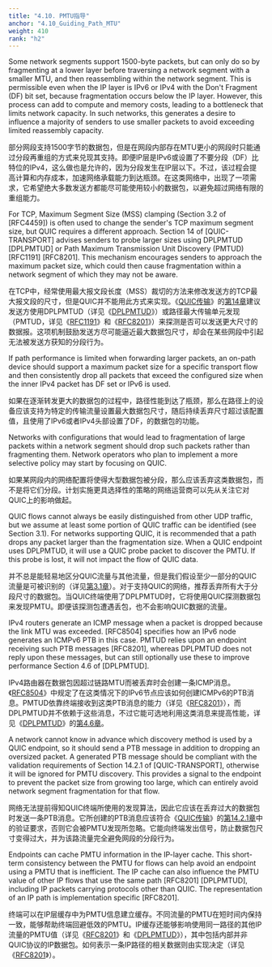 ```yaml
---
title: "4.10. PMTU指导"
anchor: "4.10_Guiding_Path_MTU"
weight: 410
rank: "h2"
---
```


Some network segments support 1500-byte packets, but can only do so by fragmenting at a lower layer before traversing a network segment with a smaller MTU, and then reassembling within the network segment. This is permissible even when the IP layer is IPv6 or IPv4 with the Don't Fragment (DF) bit set, because fragmentation occurs below the IP layer. However, this process can add to compute and memory costs, leading to a bottleneck that limits network capacity. In such networks, this generates a desire to influence a majority of senders to use smaller packets to avoid exceeding limited reassembly capacity.

部分网段支持1500字节的数据包，但是在网段内部存在MTU更小的网段时只能通过分段再重组的方式来兑现其支持。即便IP层是IPv6或设置了不要分段（DF）比特位的IPv4，这么做也是允许的，因为分段发生在IP层以下。不过，该过程会提高计算和内存成本，加速网络承载能力到达瓶颈。在这类网络中，出现了一项需求，它希望绝大多数发送方都能尽可能使用较小的数据包，以避免超过网络有限的重组能力。

For TCP, Maximum Segment Size (MSS) clamping (Section 3.2 of [RFC4459]) is often used to change the sender's TCP maximum segment size, but QUIC requires a different approach. Section 14 of [QUIC-TRANSPORT] advises senders to probe larger sizes using DPLPMTUD [DPLPMTUD] or Path Maximum Transmission Unit Discovery (PMTUD) [RFC1191] [RFC8201]. This mechanism encourages senders to approach the maximum packet size, which could then cause fragmentation within a network segment of which they may not be aware.

在TCP中，经常使用最大报文段长度（MSS）裁切的方法来修改发送方的TCP最大报文段的尺寸，但是QUIC并不能用此方式来实现。《[QUIC传输]()》的[第14章]()建议发送方使用DPLPMTUD（详见《[DPLPMTUD]()》）或路径最大传输单元发现（PMTUD，详见《[RFC1191]()》和《[RFC8201]()》）来探测是否可以发送更大尺寸的数据报。这项机制鼓励发送方尽可能逼近最大数据包尺寸，却会在某些网段中引起无法被发送方获知的分段行为。

If path performance is limited when forwarding larger packets, an on-path device should support a maximum packet size for a specific transport flow and then consistently drop all packets that exceed the configured size when the inner IPv4 packet has DF set or IPv6 is used.

如果在逐渐转发更大的数据包的过程中，路径性能到达了瓶颈，那么在路径上的设备应该支持为特定的传输流量设置最大数据包尺寸，随后持续丢弃尺寸超过该配置值，且使用了IPv6或者IPv4头部设置了DF，的数据包的功能。

Networks with configurations that would lead to fragmentation of large packets within a network segment should drop such packets rather than fragmenting them. Network operators who plan to implement a more selective policy may start by focusing on QUIC.

如果某网段内的网络配置将使得大型数据包被分段，那么应该丢弃这类数据包，而不是将它们分段。计划实施更具选择性的策略的网络运营商可以先从关注它对QUIC上的影响做起。

QUIC flows cannot always be easily distinguished from other UDP traffic, but we assume at least some portion of QUIC traffic can be identified (see Section 3.1). For networks supporting QUIC, it is recommended that a path drops any packet larger than the fragmentation size. When a QUIC endpoint uses DPLPMTUD, it will use a QUIC probe packet to discover the PMTU. If this probe is lost, it will not impact the flow of QUIC data.

并不总是能轻易地区分QUIC流量与其他流量，但是我们假设至少一部分的QUIC流量是可被识别的（详见[第3.1章]()）。对于支持QUIC的网络，推荐丢弃所有大于分段尺寸的数据包。当QUIC终端使用了DPLPMTUD时，它将使用QUIC探测数据包来发现PMTU。即便该探测包遭遇丢包，也不会影响QUIC数据的流量。

IPv4 routers generate an ICMP message when a packet is dropped because the link MTU was exceeded. [RFC8504] specifies how an IPv6 node generates an ICMPv6 PTB in this case. PMTUD relies upon an endpoint receiving such PTB messages [RFC8201], whereas DPLPMTUD does not reply upon these messages, but can still optionally use these to improve performance Section 4.6 of [DPLPMTUD].

IPv4路由器在数据包因超过链路MTU而被丢弃时会创建一条ICMP消息。《[RFC8504]()》中规定了在这类情况下的IPv6节点应该如何创建ICMPv6的PTB消息。PMTUD依靠终端接收到这类PTB消息的能力（详见《[RFC8201]()》），而DPLPMTUD并不依赖于这些消息，不过它能可选地利用这类消息来提高性能，详见《[DPLPMTUD]()》的[第4.6章]()。

A network cannot know in advance which discovery method is used by a QUIC endpoint, so it should send a PTB message in addition to dropping an oversized packet. A generated PTB message should be compliant with the validation requirements of Section 14.2.1 of [QUIC-TRANSPORT], otherwise it will be ignored for PMTU discovery. This provides a signal to the endpoint to prevent the packet size from growing too large, which can entirely avoid network segment fragmentation for that flow.

网络无法提前得知QUIC终端所使用的发现算法，因此它应该在丢弃过大的数据包时发送一条PTB消息。它所创建的PTB消息应该符合《[QUIC传输]()》的[第14.2.1章]()中的验证要求，否则它会被PMTU发现所忽略。它能向终端发出信号，防止数据包尺寸变得过大，并为该路流量完全避免网段的分段行为。

Endpoints can cache PMTU information in the IP-layer cache. This short-term consistency between the PMTU for flows can help avoid an endpoint using a PMTU that is inefficient. The IP cache can also influence the PMTU value of other IP flows that use the same path [RFC8201] [DPLPMTUD], including IP packets carrying protocols other than QUIC. The representation of an IP path is implementation specific [RFC8201].

终端可以在IP层缓存中为PMTU信息建立缓存。不同流量的PMTU在短时间内保持一致，能够帮助终端回避低效的PMTU。IP缓存还能够影响使用同一路径的其他IP流量的PMTU值（详见《[RFC8201]()》和《[DPLPMTUD]()》），其中包括内部并非QUIC协议的IP数据包。如何表示一条IP路径的相关数据则由实现决定（详见《[RFC8201]()》）。
